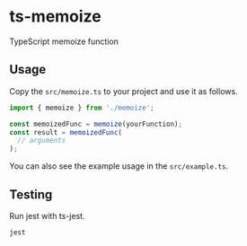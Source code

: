 # ts-memoize

TypeScript memoize function

## Usage

Copy the `src/memoize.ts` to your project and use it as follows.

```ts
import { memoize } from './memoize';

const memoizedFunc = memoize(yourFunction);
const result = memoizedFunc(
  // arguments
);
```

You can also see the example usage in the `src/example.ts`.

## Testing

Run jest with ts-jest.

```sh
jest
```
